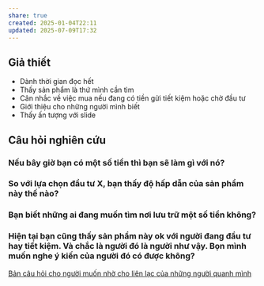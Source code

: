 ```yaml
---
share: true
created: 2025-01-04T22:11
updated: 2025-07-09T17:32
---
```

## Giả thiết
- Dành thời gian đọc hết
- Thấy sản phẩm là thứ mình cần tìm
- Cân nhắc về việc mua nếu đang có tiền gửi tiết kiệm hoặc chờ đầu tư 
- Giới thiệu cho những người mình biết
- Thấy ấn tượng với slide 

## Câu hỏi nghiên cứu
### Nếu bây giờ bạn có một số tiền thì bạn sẽ làm gì với nó?
### So với lựa chọn đầu tư X, bạn thấy độ hấp dẫn của sản phẩm này thế nào?
### Bạn biết những ai đang muốn tìm nơi lưu trữ một số tiền không?
### Hiện tại bạn cũng thấy sản phẩm này ok với người đang đầu tư hay tiết kiệm. Và chắc là người đó là người như vậy. Bọn mình muốn nghe ý kiến của người đó có được không?

[Bản câu hỏi cho người muốn nhờ cho liên lạc của những người quanh mình](../../../M%E1%BB%9F%20r%E1%BB%99ng%20m%E1%BB%91i%20quan%20h%E1%BB%87/B%E1%BA%A3n%20c%C3%A2u%20h%E1%BB%8Fi%20cho%20ng%C6%B0%E1%BB%9Di%20mu%E1%BB%91n%20nh%E1%BB%9D%20cho%20li%C3%AAn%20l%E1%BA%A1c%20c%E1%BB%A7a%20nh%E1%BB%AFng%20ng%C6%B0%E1%BB%9Di%20quanh%20m%C3%ACnh.md)
